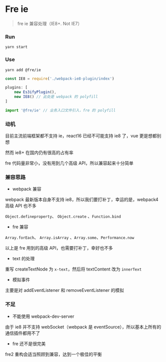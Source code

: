 # Fre ie

> fre ie 兼容处理（IE8+. Not IE7）

### Run

```console
yarn start
```

### Use

```shell
yarn add @fre/ie
```
```js
const IE8 = require('./webpack-ie8-plugin/index')

plugins: [
    new Es3ifyPlugin(),
    new IE8() // 此处是 webpack 的 polyfill
]

import '@fre/ie' // 业务入口文件引入，fre 的 polyfill
```


### 动机

目前主流前端框架都不支持 ie，react16 已经不可能支持 ie8 了，vue 更是想都别想

然而 ie8+ 在国内仍有很高的占有率

fre 代码量非常小，没有用到几个高级 API，所以兼容起来十分简单

### 兼容思路

- webpack 兼容

webpack 最新版本自身不支持 ie8，所以我们要打补丁，幸运的是，webpack4 高级 API 也不多

`Object.defineproperty`、 `Object.create` 、`Function.bind`


- fre 兼容

`Array.forEach`、 `Array.isArray` 、`Array.some`、`Performance.now`

以上是 fre 用到的高级 API，也需要打补丁，幸好也不多

- text 的处理

重写 createTextNode 为 `x-text`，然后将 textContent 改为 `innerText`

- 模拟事件

主要是对 addEventListener 和 removeEventListener 的模拟

### 不足

- 不能使用 webpack-dev-server

由于 ie8 并不支持 webSocket（webpack 是 eventSource），所以基本上所有的通信插件都用不了

- fre 还不是很完美

fre2 重构会适当照顾到兼容，达到一个极佳的平衡
